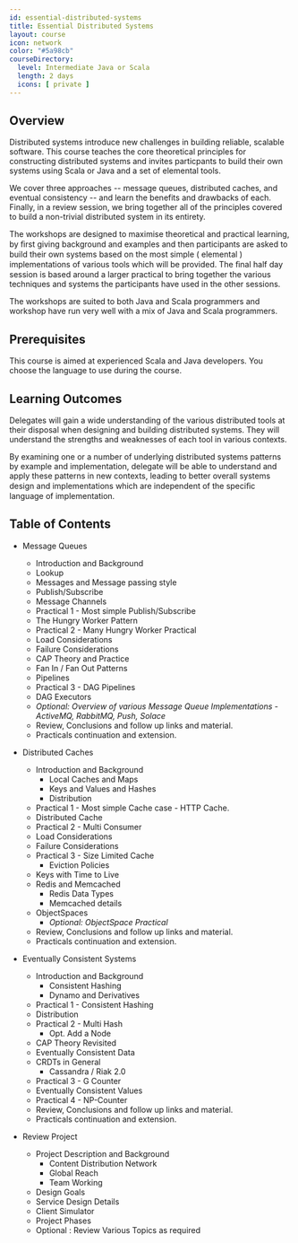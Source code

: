 ```yaml
---
id: essential-distributed-systems
title: Essential Distributed Systems
layout: course
icon: network
color: "#5a98cb"
courseDirectory:
  level: Intermediate Java or Scala
  length: 2 days
  icons: [ private ]
---
```


## Overview

Distributed systems introduce new challenges in building reliable, scalable software. This course teaches the core theoretical principles for constructing distributed systems and invites particpants to build their own systems using Scala or Java and a set of elemental tools.

We cover three approaches -- message queues, distributed caches, and eventual consistency -- and learn the benefits and drawbacks of each. Finally, in a review session, we bring together all of the principles covered to build a non-trivial distributed system in its entirety.

The workshops are designed to maximise theoretical and practical learning, by ﬁrst giving background and examples and then participants are asked to build their own systems based on the most simple ( elemental ) implementations of various tools which will be provided. The ﬁnal half day session is based around a larger practical to bring together the various techniques and systems the participants have used in the other sessions.

The workshops are suited to both Java and Scala programmers and workshop have run very well with a mix of Java and Scala programmers.

## Prerequisites

This course is aimed at experienced Scala and Java developers. You choose the language to use during the course.

## Learning Outcomes

Delegates will gain a wide understanding of the various distributed tools at their disposal when designing and building distributed systems. They will understand the strengths and weaknesses of each tool in various contexts.

By examining one or a number of underlying distributed systems patterns by example and implementation, delegate will be able to understand and apply these patterns in new contexts, leading to better overall systems design and implementations which are independent of the speciﬁc language of implementation.

## Table of Contents

- Message Queues
  - Introduction and Background
  - Lookup
  - Messages and Message passing style
  - Publish/Subscribe
  - Message Channels
  - Practical 1 - Most simple Publish/Subscribe
  - The Hungry Worker Pattern
  - Practical 2 - Many Hungry Worker Practical
  - Load Considerations
  - Failure Considerations
  - CAP Theory and Practice
  - Fan In / Fan Out Patterns
  - Pipelines
  - Practical 3 - DAG Pipelines
  - DAG Executors
  - *Optional: Overview of various Message Queue Implementations - ActiveMQ, RabbitMQ, Push, Solace*
  - Review, Conclusions and follow up links and material.
  - Practicals continuation and extension.

- Distributed Caches
  - Introduction and Background
    - Local Caches and Maps
    - Keys and Values and Hashes
    - Distribution
  - Practical 1 - Most simple Cache case - HTTP Cache.
  - Distributed Cache
  - Practical 2 - Multi Consumer
  - Load Considerations
  - Failure Considerations
  - Practical 3 - Size Limited Cache
    - Eviction Policies
  - Keys with Time to Live
  - Redis and Memcached
    - Redis Data Types
    - Memcached details
  - ObjectSpaces
    - *Optional: ObjectSpace Practical*
  - Review, Conclusions and follow up links and material.
  - Practicals continuation and extension.

- Eventually Consistent Systems
  - Introduction and Background
    - Consistent Hashing
    - Dynamo and Derivatives
  - Practical 1 - Consistent Hashing
  - Distribution
  - Practical 2 - Multi Hash
     - Opt. Add a Node
  - CAP Theory Revisited
  - Eventually Consistent Data
  - CRDTs in General
    - Cassandra / Riak 2.0
  - Practical 3 - G Counter
  - Eventually Consistent Values
  - Practical 4 - NP-Counter
  - Review, Conclusions and follow up links and material.
  - Practicals continuation and extension.

- Review Project
  - Project Description and Background
    - Content Distribution Network
    - Global Reach
    - Team Working
  - Design Goals
  - Service Design Details
  - Client Simulator
  - Project Phases
  - Optional : Review Various Topics as required
